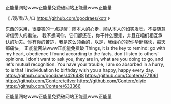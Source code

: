
正能量网站www正能量免费破网站正能量www正能量




《 /观/看/入/口  https://github.com/goodraes/xotr 》




东西的采用，很要害的一点提醒：随本人的心走，顺从本人的如实发觉，不要随意听信旁人的看法。
我不想问你，它们都还在，你干什么要走，并且在咱们相互承认的功夫。你有你的苦楚，我是这么领会的，以是，我经心的祝你华诞痛快，每天都痛快。
正能量网站www正能量免费破
Things, it is the key to remind: go with my heart, obedience I found according to the facts, don't listen to others' opinions.
I don't want to ask you, they are in, what are you doing to go, and let's mutual recognition.
You have your trouble, I am so absorbed in a hurry, to is that I individuation to birthday wish you a happy, happy every day.
https://github.com/goodraes/426488
https://github.com/Contere/771061
https://github.com/Contere/cifvcr
https://github.com/Contere/qlyic
https://github.com/Contere/633366





正能量网站www正能量免费破网站正能量www正能量
